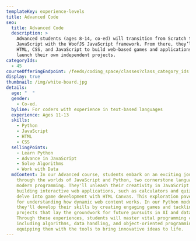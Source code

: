 ```yaml
---
templateKey: experience-levels
title: Advanced Code
seo:
  title: Advanced Code
  description: >
    Advanced students (ages 8-14, co-ed) will transition from Scratch to
    JavaScript with the WoofJS JavaScript framework. From there, they’ll use
    HTML, CSS, and JavaScript to build web-based games and applications and
    launch their own independent projects.
categoryIds:
  - 45
courseOfferingEndpoint: /feeds/coding_space/classes?class_category_ids[]=45
display: true
thumbnail: /img/white-board.jpg
details:
  age: "  "
  gender:
    - Co-ed.
  byline: For coders with experience in text-based languages
  experience: Ages 11-13
  skills:
    - Python
    - JavaScript
    - HTML
    - CSS
  sellingPoints:
    - Learn Python
    - Advance in JavaScript
    - Solve Algorithms
    - Work with Data
  mdContent: In our Advanced course, students embark on an exciting journey
    through the worlds of JavaScript and Python, two cornerstone languages in
    modern programming. They'll unleash their creativity in JavaScript by
    building interactive web applications, such as calculators and quizzes, and
    delve into game development with HTML Canvas. This exploration paves the way
    for understanding how dynamic web content works. In our Python module,
    they'll develop their skills by creating engaging games and tackling
    projects that lay the groundwork for future pursuits in AI and data science.
    Through these experiences, students will master vital programming concepts,
    including algorithms, data handling, and object-oriented programming,
    equipping them with the tools to bring innovative ideas to life.
---
```

